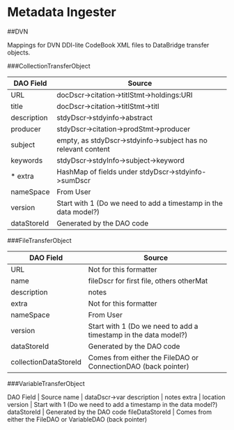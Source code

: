 Metadata Ingester
=================

##DVN

Mappings for DVN DDI-lite CodeBook XML files to DataBridge transfer objects.

###CollectionTransferObject

DAO Field  | Source
---------  | ------
URL | docDscr->citation->titlStmt->holdings:URI
title | docDscr->citation->titlStmt->titl 
description | stdyDscr->stdyinfo->abstract
producer | stdyDscr->citation->prodStmt->producer
subject | empty, as stdyDscr->stdyinfo->subject has no relevant content
keywords | stdyDscr->stdyInfo->subject->keyword
* extra | HashMap of fields under stdyDscr->stdyinfo->sumDscr
nameSpace | From User
version	| Start with 1 (Do we need to add a timestamp in the data model?)
dataStoreId | Generated by the DAO code

###FileTransferObject

DAO Field | Source
--------- | --------
URL | Not for this formatter
name | fileDscr for first file, others otherMat
description| notes
extra | Not for this formatter
nameSpace | From User
version	| Start with 1 (Do we need to add a timestamp in the data model?)
dataStoreId | Generated by the DAO code
collectionDataStoreId | Comes from either the FileDAO or ConnectionDAO (back pointer)

###VariableTransferObject

DAO Field | Source
name | dataDscr->var
description | notes
extra | location
version	| Start with 1 (Do we need to add a timestamp in the data model?)
dataStoreId | Generated by the DAO code
fileDataStoreId | Comes from either the FileDAO or VariableDAO (back pointer)

